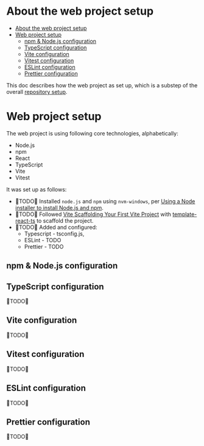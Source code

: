 
# About the web project setup

- [About the web project setup](#about-the-web-project-setup)
- [Web project setup](#web-project-setup)
  - [npm \& Node.js configuration](#npm--nodejs-configuration)
  - [TypeScript configuration](#typescript-configuration)
  - [Vite configuration](#vite-configuration)
  - [Vitest configuration](#vitest-configuration)
  - [ESLint configuration](#eslint-configuration)
  - [Prettier configuration](#prettier-configuration)

This doc describes how the web project as set up, which is a substep of the overall [repository setup](./about_setup_repo.md).

# Web project setup

The web project is using following core technologies, alphabetically:

- Node.js
- npm
- React
- TypeScript
- Vite
- Vitest

It was set up as follows:

- 🚧TODO🚧 Installed `node.js` and `npm` using `nvm-windows`, per [Using a Node installer to install Node.js and npm][npm-use-nvm].
- 🚧TODO🚧 Followed [Vite Scaffolding Your First Vite Project][vite-scaffold] with [template-react-ts] to scaffold the project.
- 🚧TODO🚧 Added and configured:
  - Typescript - tsconfig.js,
  - ESLint - TODO
  - Prettier - TODO

## npm & Node.js configuration

## TypeScript configuration

🚧TODO🚧

## Vite configuration

🚧TODO🚧

## Vitest configuration

🚧TODO🚧

## ESLint configuration

🚧TODO🚧

## Prettier configuration

🚧TODO🚧

[npm-use-nvm]: https://docs.npmjs.com/downloading-and-installing-node-js-and-npm#using-a-node-version-manager-to-install-nodejs-and-npm
[vite-scaffold]: https://vite.dev/guide/#scaffolding-your-first-vite-project
[template-react-ts]: https://github.com/vitejs/vite/tree/main/packages/create-vite/template-react-ts

